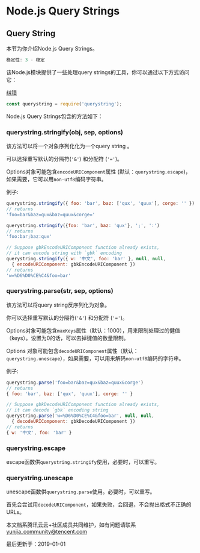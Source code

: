# Node.js Query Strings

## Query String

本节为你介绍Node.js Query Strings。

```js
稳定性: 3 - 稳定
```

该Node.js模块提供了一些处理query strings的工具，你可以通过以下方式访问它：

[纠错](javascript:;)

```js
const querystring = require('querystring');
```

Node.js Query Strings包含的方法如下：

### querystring.stringify(obj, sep, options)

该方法可以将一个对象序列化化为一个query string 。

可以选择重写默认的分隔符(`'&'`) 和分配符 (`'='`)。

Options对象可能包含`encodeURIComponent`属性 (默认：`querystring.escape`)，如果需要，它可以用`non-utf8`编码字符串。

例子:

```js
querystring.stringify({ foo: 'bar', baz: ['qux', 'quux'], corge: '' })
// returns
'foo=bar&baz=qux&baz=quux&corge='

querystring.stringify({foo: 'bar', baz: 'qux'}, ';', ':')
// returns
'foo:bar;baz:qux'

// Suppose gbkEncodeURIComponent function already exists,
// it can encode string with `gbk` encoding
querystring.stringify({ w: '中文', foo: 'bar' }, null, null,
  { encodeURIComponent: gbkEncodeURIComponent })
// returns
'w=%D6%D0%CE%C4&foo=bar'
```

### querystring.parse(str, sep, options)

该方法可以将query string反序列化为对象。

你可以选择重写默认的分隔符(`'&'`) 和分配符 (`'='`)。

Options对象可能包含`maxKeys`属性（默认：1000），用来限制处理过的健值（keys）。设置为0的话，可以去掉键值的数量限制。

Options 对象可能包含`decodeURIComponent`属性（默认：`querystring.unescape`），如果需要，可以用来解码`non-utf8`编码的字符串。

例子:

```js
querystring.parse('foo=bar&baz=qux&baz=quux&corge')
// returns
{ foo: 'bar', baz: ['qux', 'quux'], corge: '' }

// Suppose gbkDecodeURIComponent function already exists,
// it can decode `gbk` encoding string
querystring.parse('w=%D6%D0%CE%C4&foo=bar', null, null,
  { decodeURIComponent: gbkDecodeURIComponent })
// returns
{ w: '中文', foo: 'bar' }
```

### querystring.escape

escape函数供`querystring.stringify`使用，必要时，可以重写。

### querystring.unescape

unescape函数供`querystring.parse`使用。必要时，可以重写。

首先会尝试用`decodeURIComponent`，如果失败，会回退，不会抛出格式不正确的URLs。

本文档系腾讯云云+社区成员共同维护，如有问题请联系 yunjia_community@tencent.com

最后更新于：2019-01-01